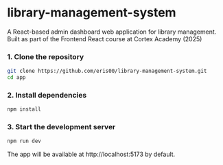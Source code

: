 # library-management-system
A React-based admin dashboard web application for library management. Built as part of the Frontend React course at Cortex Academy (2025)


### 1. Clone the repository

```bash
git clone https://github.com/eris00/library-management-system.git
cd app
```

### 2. Install dependencies

```bash
npm install
```

### 3. Start the development server

```bash
npm run dev
```
The app will be available at http://localhost:5173 by default.
